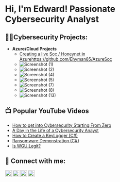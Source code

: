 <h1>Hi, I'm Edward! Passionate Cybersecurity Analyst

<h2>👨‍💻Cybersecurity Projects:</h2>

- <b>Azure/Cloud Projects</b>
  - [Creating a live Soc / Honeynet in Azure]()https://github.com/Ehyman85/AzureSoc
  - ![Screenshot (1)](https://github.com/Ehyman85/Ehyman85/assets/169102011/6baace2d-1b4f-4bc3-a005-c2be6a9d2f56)
  - ![Screenshot (2)](https://github.com/Ehyman85/Ehyman85/assets/169102011/548677a5-aef0-423b-852a-c8c946e1ae30)
  - ![Screenshot (4)](https://github.com/Ehyman85/Ehyman85/assets/169102011/aa39b4ae-b070-434f-88d2-fd4d4ad582d1)
  - ![Screenshot (5)](https://github.com/Ehyman85/Ehyman85/assets/169102011/0312ec2e-f19e-4caf-9f37-f77ea21bdd0b)
  - ![Screenshot (7)](https://github.com/Ehyman85/Ehyman85/assets/169102011/fff40776-af31-416c-bd33-ba3bc327b530)
  - ![Screenshot (8)](https://github.com/Ehyman85/Ehyman85/assets/169102011/d26f04c0-a0ff-417f-af38-917219f80719)
  - ![Screenshot (13)](https://github.com/Ehyman85/Ehyman85/assets/169102011/5d1bf891-e6f4-45fb-8824-a2ba7ef5bdaf)








<h2>📺 Popular YouTube Videos</h2>

- [How to get into Cybersecurity Starting From Zero](https://www.youtube.com/watch?v=a83ASGn_V_s)
- [A Day in the Life of a Cybersecurity Anayst](https://www.youtube.com/watch?v=uHy3oM7NnoU)
- [How to Create a KeyLogger (C#)](https://www.youtube.com/watch?v=N-L9hklSlNk)
- [Ransomware Demonstration (C#)](https://www.youtube.com/watch?v=OfvdQeh79s0)
- [Is WGU Legit?](https://www.youtube.com/watch?v=E2MwRWxDBkA)

<h2> 🤳 Connect with me:</h2>

[<img align="left" alt="JoshMadakor | YouTube" width="22px" src="https://cdn.jsdelivr.net/npm/simple-icons@v3/icons/youtube.svg" />][youtube]
[<img align="left" alt="JoshMadakor | Twitter" width="22px" src="https://cdn.jsdelivr.net/npm/simple-icons@v3/icons/twitter.svg" />][twitter]
[<img align="left" alt="JoshMadakor | LinkedIn" width="22px" src="https://cdn.jsdelivr.net/npm/simple-icons@v3/icons/linkedin.svg" />][linkedin]
[<img align="left" alt="JoshMadakor | Instagram" width="22px" src="https://cdn.jsdelivr.net/npm/simple-icons@v3/icons/instagram.svg" />][instagram]

[twitter]: https://twitter.com/joshmadakor
[youtube]: https://www.youtube.com/c/joshmadakor
[instagram]: https://www.instagram.com/joshmadakor/
[linkedin]: https://linkedin.com/in/joshmadakor


